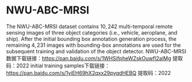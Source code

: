# NWU-ABC-MRSI
The NWU-ABC-MRSI dataset contains $10,242$ multi-temporal remote sensing images of three object categories (i.e., vehicle, aeroplane, and ship). After the initial bounding box annotation generation process, the remaining $4,231$ images with bounding-box annotations are used for the subsequent training and validation of the object detector. 
NWU-ABC-MRSI数据下载链接：https://pan.baidu.com/s/1WHSifpheWZskOuwfl2aiMg 提取码：2022
initial training samples下载链接：https://pan.baidu.com/s/1yiEH69hX2qxx29pyqdHEBQ 提取码：2022
